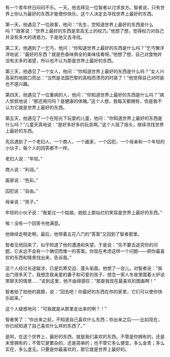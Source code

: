 有一个青年终日闷闷不乐。一天，他去拜见一位智者以讨求良方。智者说，只有世界上你认为最好的东西才能使你快乐。这个人决定去寻找世界上最好的东西。

第一天，他遇见了一位政客，他问：“先生，您知道世界上最好的东西是什么吗？”政客说：“世界上最好的东西是至高无上的权力。”他想了想，觉得权力对自己并没有多大的诱惑力。于是他又去寻找。

第二天，他遇到了一乞丐，他问：“你知道世界上最好的东西是什么吗？”乞丐懒洋洋地说：“最好的东西？就是色香味俱全的美味佳肴呀。”他想了想，自己对食物并没有太多的渴望，所以也不认为那是世界上最好的东西。

第三天，他遇见了一个女人，他问：“你知道世界上最好的东西是什么吗？”女人兴高采烈地脱口而出：“当然是法国巴黎的高档而漂亮的时装了！”他觉得自己对时装也不感兴趣。

第四天，他遇见了一位重病的人，他问：“你知道世界上最好的东西是什么吗？”病人恹恹地说：“那还用问吗？是健康的体魄。”这个人想，我每天都拥有，但是我不认为它就是世界上最好的东西。

第五天，他遇见了一个在阳光下玩耍的儿童，他问：“你知道世界上最好的东西是什么吗？”儿童天真地说：“是好多好多的玩具啊。”这个人摇了摇头，继续寻找世界上最好的东西。

先后遇到了一个老妇人，一个商人，一个画家，一个囚犯，一个母亲和一个年轻的小伙子，每个人的回答都不一样。

老妇人说：“年轻。”

商人说：“利润。”

画家说：“色彩。”

囚犯说：“自由。”

母亲说：“孩子。”

年轻的小伙子说：“我爱过一个姑娘，她脸上那灿烂的笑容是世界上最好的东西。”

唉！没有一个回答令他满意。

他继续走啊走啊。最后，他带着五花八门的“答案”又回到了智者那里。

智者见他回来了，似乎知道了他的遭遇和失望。于是说：“先不要去追究你的问题，它永远不会有一个确切而惟一的答案。你现在考虑这样一个问题——把你最喜欢的东西和情景找出来，告诉我。”

这个人经过长途跋涉，已是饥寒交迫、蓬头垢面。他想了一会儿，对智者说：“我出门很多天了，我想念我亲爱的妻子和可爱的孩子，想念一家人冬夜里围着火炉谈笑聊天的情景……”说到这里，他不由得感叹：“那是我现在最喜欢的图画啊！”

智者拍了拍他的肩膀，说：“回去吧！你最好的东西在你的家里，它们可以使你快乐起来。”

这个人疑惑地问：“可我就是从那里走出来的啊？！”

智者笑了：“你出来之前，不知道自己喜欢什么东西；你出来之后——比如现在，你已经知道了自己喜欢什么样的东西了。”

是阿，在这个世界上，最好的东西，就是我们喜欢的东西。不管是你拥有的，还是未曾拥有的；不管它是繁杂的，还是简单的；也不管它多么便宜，多么金贵；多么实在，多么虚无。只要是你最喜欢的，那它就是世界上最好的。
